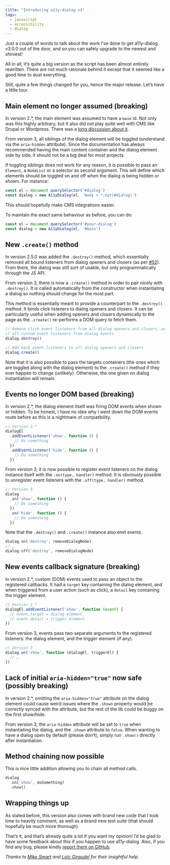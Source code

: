 ```yaml
---
title: "Introducing a11y-dialog v3"
tags:
  - javascript
  - accessibility
  - dialog
---
```



Just a couple of words to talk about the work I’ve done to get a11y-dialog v3.0.0 out of the door, and so you can safely upgrade to the newest and shiniest!

All in all, it’s quite a big version as the script has been almost entirely rewritten. There are not much rationale behind it except that it seemed like a good time to dust everything.

Still, quite a few things changed for you, hence the major release. Let’s have a little tour.

## Main element no longer assumed (breaking)

In version 2.\*, the main element was assumed to have a `main` id. Not only was this highly arbitrary, but it also did not play quite well with CMS like Drupal or Wordpress. There was a [long discussion about it](https://github.com/edenspiekermann/a11y-dialog/issues/56).

From version 3, all siblings of the dialog element will be toggled (understand via the `aria-hidden` attribute). Since the documentation has always recommended having the main content container and the dialog element side by side, it should not be a big deal for most projects.

If toggling siblings does not work for any reason, it is possible to pass an `Element`, a `NodeList` or a selector as second argument. This will define which elements should be toggled on and off when the dialog is being hidden or shown. For instance:

```js
const el = document.querySelector('#dialog')
const dialog = new A11yDialog(el, 'body > *:not(#dialog)')
```

This should hopefully make CMS integrations easier.

To maintain the exact same behaviour as before, you can do:

```js
const el = document.querySelector('#your-dialog') 
const dialog = new A11yDialog(el, '#main')
```

## New `.create()` method

In version 2.5.0 was added the `.destroy()` method, which essentially removed all bound listeners from dialog openers and closers (as per [#52](https://github.com/edenspiekermann/a11y-dialog/issues/52)). From there, the dialog was still sort of usable, but only programmatically through the JS API.

From version 3, there is now a `.create()` method in order to pair nicely with `.destroy()`. It is called automatically from the constructor when instantiating a dialog so nothing should change for the most part.

This method is essentially meant to provide a counterpart to the `.destroy()` method. It binds click listeners to dialog openers and closers. It can be particularly useful when adding openers and closers dynamically to the page as the `.create()` re-performs a DOM query to fetch them.

```js
// Remove click event listeners from all dialog openers and closers, and removes
// all custom event listeners from dialog events
dialog.destroy()

// Add back event listeners to all dialog openers and closers
dialog.create()
```

Note that it is also possible to pass the targets containers (the ones which are toggled along with the dialog element) to the `.create()` method if they ever happen to change (unlikely). Otherwise, the one given on dialog instantiation will remain.

## Events no longer DOM based (breaking)

In version 2.\*, the dialog element itself was firing DOM events when shown or hidden. To be honest, I have no idea why I went down the DOM events route before as this is a nightmare of compatibility.

```js
// Version 2.*
dialogEl
  .addEventListener('show', function () {
    // Do something
  })
  .addEventListener('hide', function () {
    // Do something
  })
```

From version 3, it is now possible to register event listeners on the dialog instance itself with the `.on(type, handler)` method. It is obviously possible to unregister event listeners with the `.off(type, handler)` method.

```js
// Version 3
dialog
  .on('show', function () {
    // Do something
  })
  .on('hide', function () {
    // Do something
  })
```

Note that the `.destroy()` and `.create()` instance also emit events.

```js
dialog.on('destroy', removeDialogNode)
// …
dialog.off('destroy', removeDialogNode)
```

## New events callback signature (breaking)

In version 2.\*, custom (DOM) events used to pass an object to the registered callbacks. It had a `target` key containing the dialog element, and when triggered from a user action (such as click), a `detail` key containing the trigger element.

```js
// Version 2.*
dialogEl.addEventListener('show', function (event) {
  // event.target = dialog element
  // event.detail = trigger element
})
```

From version 3, events pass two separate arguments to the registered listeners: the dialog element, and the trigger element (if any).

```js
// Version 3
dialog.on('show', function (dialogEl, triggerEl) {
  // …
})
```

## Lack of initial `aria-hidden="true"` now safe (possibly breaking)

In version 2.\*, omitting the `aria-hidden="true"` attribute on the dialog element could cause weird issues where the `.shown` property would be correctly synced with the attribute, but the rest of the lib could be buggy on the first show/hide.

From version 3, the `aria-hidden` attribute will be set to `true` when instantiating the dialog, and the `.shown` attribute to `false`. When wanting to have a dialog open by default (please don’t), simply run `.show()` directly after instantiation.

## Method chaining now possible

This is nice little addition allowing you to chain all method calls.

```js
dialog
  .on('show', doSomething)
  .show()
```

## Wrapping things up

As stated before, this version also comes with brand new code that I took time to heavily comment, as well as a brand new test suite (that should hopefully be much more thorough).

That’s it, and that’s already quite a lot if you want my opinion! I’d be glad to have some feedback about this if you happen to use a11y-dialog. Also, if you find any bug, please kindly [report them on GitHub](https://github.com/edenspiekermann/a11y-dialog/issues).

*Thanks to [Mike Smart](https://twitter.com/smartmike) and [Loïc Giraudel](https://twitter.com/l_giraudel) for their insightful help.*
